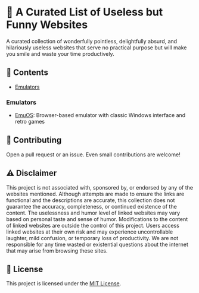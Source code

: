 # 🔨 A Curated List of Useless but Funny Websites

A curated collection of wonderfully pointless, delightfully absurd, and hilariously useless websites that serve no practical purpose but will make you smile and waste your time productively.

## 📝 Contents

- [Emulators](#emulators)

### Emulators
- [EmuOS](https://emupedia.net/beta/emuos): Browser-based emulator with classic Windows interface and retro games

## 🙏 Contributing

Open a pull request or an issue. Even small contributions are welcome!

## ⚠️ Disclaimer
This project is not associated with, sponsored by, or endorsed by any of the websites mentioned. Although attempts are made to ensure the links are functional and the descriptions are accurate, this collection does not guarantee the accuracy, completeness, or continued existence of the content. The uselessness and humor level of linked websites may vary based on personal taste and sense of humor. Modifications to the content of linked websites are outside the control of this project. Users access linked websites at their own risk and may experience uncontrollable laughter, mild confusion, or temporary loss of productivity. We are not responsible for any time wasted or existential questions about the internet that may arise from browsing these sites.

## 🎫 License

This project is licensed under the [MIT License](LICENSE.md).
